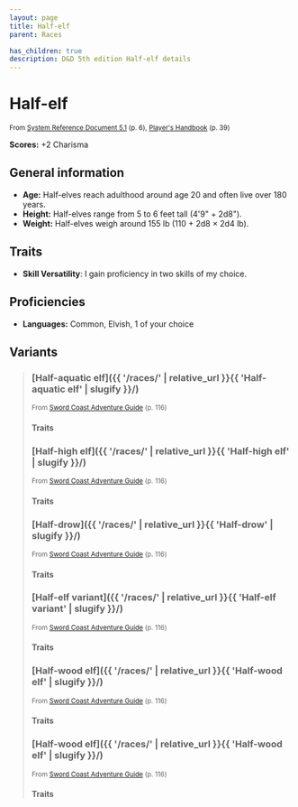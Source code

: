 ```yaml
---
layout: page
title: Half-elf
parent: Races

has_children: true
description: D&D 5th edition Half-elf details
---
```


# Half-elf

<small>From <a target="_blank" href="https://media.wizards.com/2016/downloads/DND/SRD-OGL_V5.1.pdf">System Reference Document 5.1</a> (p. 6), <a target="_blank" href="https://dnd.wizards.com/products/tabletop-games/rpg-products/rpg_playershandbook">Player's Handbook</a> (p. 39)</small>

**Scores:** +2 Charisma

## General information

- **Age:** Half-elves reach adulthood around age 20 and often live over 180 years.
- **Height:** Half-elves range from 5 to 6 feet tall (4'9" + 2d8").
- **Weight:** Half-elves weigh around 155 lb (110 + 2d8 × 2d4 lb).

## Traits

- **Skill Versatility**: I gain proficiency in two skills of my choice.

## Proficiencies

- **Languages:** Common, Elvish, 1 of your choice

## Variants

> 
> ### [Half-aquatic elf]({{ '/races/' | relative_url }}{{ 'Half-aquatic elf' | slugify }}/)
> 
> <small>From <a target="_blank" href="https://dnd.wizards.com/products/tabletop-games/rpg-products/sc-adventurers-guide">Sword Coast Adventure Guide</a> (p. 116)</small>
> 
> #### Traits
> 
> 
> ### [Half-high elf]({{ '/races/' | relative_url }}{{ 'Half-high elf' | slugify }}/)
> 
> <small>From <a target="_blank" href="https://dnd.wizards.com/products/tabletop-games/rpg-products/sc-adventurers-guide">Sword Coast Adventure Guide</a> (p. 116)</small>
> 
> #### Traits
> 
> 
> ### [Half-drow]({{ '/races/' | relative_url }}{{ 'Half-drow' | slugify }}/)
> 
> <small>From <a target="_blank" href="https://dnd.wizards.com/products/tabletop-games/rpg-products/sc-adventurers-guide">Sword Coast Adventure Guide</a> (p. 116)</small>
> 
> #### Traits
> 
> 
> ### [Half-elf variant]({{ '/races/' | relative_url }}{{ 'Half-elf variant' | slugify }}/)
> 
> <small>From <a target="_blank" href="https://dnd.wizards.com/products/tabletop-games/rpg-products/sc-adventurers-guide">Sword Coast Adventure Guide</a> (p. 116)</small>
> 
> #### Traits
> 
> 
> ### [Half-wood elf]({{ '/races/' | relative_url }}{{ 'Half-wood elf' | slugify }}/)
> 
> <small>From <a target="_blank" href="https://dnd.wizards.com/products/tabletop-games/rpg-products/sc-adventurers-guide">Sword Coast Adventure Guide</a> (p. 116)</small>
> 
> #### Traits
> 
> 
> ### [Half-wood elf]({{ '/races/' | relative_url }}{{ 'Half-wood elf' | slugify }}/)
> 
> <small>From <a target="_blank" href="https://dnd.wizards.com/products/tabletop-games/rpg-products/sc-adventurers-guide">Sword Coast Adventure Guide</a> (p. 116)</small>
> 
> #### Traits
> 